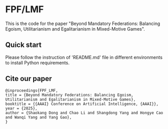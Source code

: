 # FPF/LMF

This is the code for the paper "Beyond Mandatory Federations: Balancing Egoism, Utilitarianism and Egalitarianism in Mixed-Motive Games".

## Quick start
Please follow the instruction of 'README.md' file in different environments to install Python requirements.

## Cite our paper
```
@inproceedings{FPF_LMF,
title = {Beyond Mandatory Federations: Balancing Egoism, Utilitarianism and Egalitarianism in Mixed-Motive Games},
booktitle = {{AAAI} Conference on Artificial Intelligence, {AAAI}},
year = {2025},
author = {Shaokang Dong and Chao Li and Shangdong Yang and Hongye Cao and Wanqi Yang and Yang Gao},
}
```
